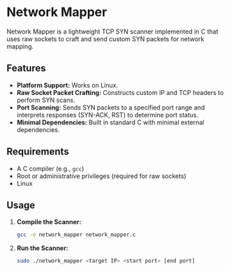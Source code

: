# Network Mapper

Network Mapper is a lightweight TCP SYN scanner implemented in C that uses raw sockets to craft and send custom SYN packets for network mapping. 

## Features

- **Platform Support:** Works on Linux.
- **Raw Socket Packet Crafting:** Constructs custom IP and TCP headers to perform SYN scans.
- **Port Scanning:** Sends SYN packets to a specified port range and interprets responses (SYN-ACK, RST) to determine port status.
- **Minimal Dependencies:** Built in standard C with minimal external dependencies.

## Requirements

- A C compiler (e.g., `gcc`)
- Root or administrative privileges (required for raw sockets)
- Linux 

## Usage

1. **Compile the Scanner:**

   ```bash
   gcc -o network_mapper network_mapper.c

2. **Run the Scanner:**
   
   ```bash
   sudo ./network_mapper <target IP> <start port> [end port]
